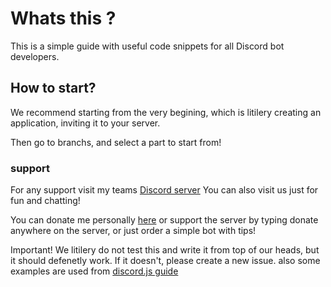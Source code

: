 # Whats this ?
This is a simple guide with useful code snippets for all Discord bot developers.

## How to start? 
We recommend starting from the very begining, which is litilery creating an application, inviting it to your server.

Then go to branchs, and select a part to start from!

### support
For any support visit my teams [Discord server](https://discord.gg/UTy6nPpjPt)
You can also visit us just for fun and chatting!

You can donate me personally [here](https://patreon.com/SmugTheKiler) or support the server by typing donate anywhere on the server,
or just order a simple bot with tips!

Important!
We litilery do not test this and write it from top of our heads, but it should defenetly work. 
If it doesn't, please create a new issue.
also some examples are used from [discord.js guide](https://discordjs.guide)
